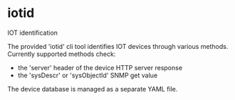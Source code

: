 # iotid

IOT identification

The provided 'iotid' cli tool identifies IOT devices through various methods.
Currently supported methods check:

 - the 'server' header of the device HTTP server response
 - the 'sysDescr' or 'sysObjectId' SNMP get value

The device database is managed as a separate YAML file.
